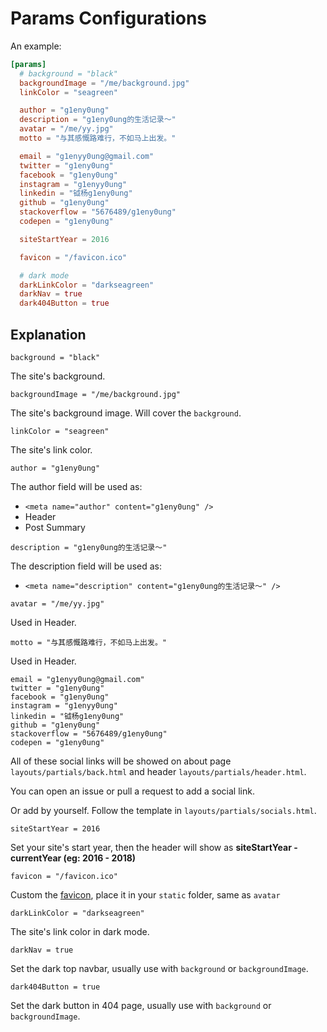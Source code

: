 # Params Configurations

An example:

```toml
[params]
  # background = "black"
  backgroundImage = "/me/background.jpg"
  linkColor = "seagreen"

  author = "g1eny0ung"
  description = "g1eny0ung的生活记录～"
  avatar = "/me/yy.jpg"
  motto = "与其感慨路难行，不如马上出发。"

  email = "g1enyy0ung@gmail.com"
  twitter = "g1eny0ung"
  facebook = "g1eny0ung"
  instagram = "g1enyy0ung"
  linkedin = "钺杨g1eny0ung"
  github = "g1eny0ung"
  stackoverflow = "5676489/g1eny0ung"
  codepen = "g1eny0ung"

  siteStartYear = 2016

  favicon = "/favicon.ico"

  # dark mode
  darkLinkColor = "darkseagreen"
  darkNav = true
  dark404Button = true
```

## Explanation

`background = "black"`

The site's background.

`backgroundImage = "/me/background.jpg"`

The site's background image. Will cover the `background`.

`linkColor = "seagreen"`

The site's link color.

`author = "g1eny0ung"`

The author field will be used as:

- `<meta name="author" content="g1eny0ung" />`
- Header
- Post Summary

`description = "g1eny0ung的生活记录～"`

The description field will be used as:

- `<meta name="description" content="g1eny0ung的生活记录～" />`

`avatar = "/me/yy.jpg"`

Used in Header.

`motto = "与其感慨路难行，不如马上出发。"`

Used in Header.

`email = "g1enyy0ung@gmail.com"`<br />
`twitter = "g1eny0ung"`<br />
`facebook = "g1eny0ung"`<br />
`instagram = "g1enyy0ung"`<br />
`linkedin = "钺杨g1eny0ung"`<br />
`github = "g1eny0ung"`<br />
`stackoverflow = "5676489/g1eny0ung"`<br />
`codepen = "g1eny0ung"`

All of these social links will be showed on about page `layouts/partials/back.html` and header `layouts/partials/header.html`.

You can open an issue or pull a request to add a social link.

Or add by yourself. Follow the template in `layouts/partials/socials.html`.

`siteStartYear = 2016`

Set your site's start year, then the header will show as **siteStartYear - currentYear (eg: 2016 - 2018)**

`favicon = "/favicon.ico"`

Custom the [favicon](https://en.wikipedia.org/wiki/Favicon), place it in your `static` folder, same as `avatar`

`darkLinkColor = "darkseagreen"`

The site's link color in dark mode.

`darkNav = true`

Set the dark top navbar, usually use with `background` or `backgroundImage`.

`dark404Button = true`

Set the dark button in 404 page, usually use with `background` or `backgroundImage`.
